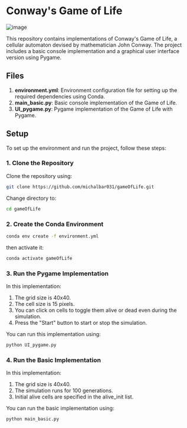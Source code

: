 # Conway's Game of Life
![image](https://github.com/michalbar031/gameOfLife/assets/81368958/7e6bba27-fc6d-4ee0-ac57-c0d6c1a8eef2)

This repository contains implementations of Conway's Game of Life, a cellular automaton devised by mathematician John Conway. The project includes a basic console implementation and a graphical user interface version using Pygame.

## Files

1. **environment.yml**: Environment configuration file for setting up the required dependencies using Conda.
2. **main_basic.py**: Basic console implementation of the Game of Life.
3. **UI_pygame.py**: Pygame implementation of the Game of Life with Pygame.

## Setup

To set up the environment and run the project, follow these steps:

### 1. Clone the Repository
Clone the repository using:
```sh
git clone https://github.com/michalbar031/gameOfLife.git
```
Change directory to:
```sh
cd gameOfLife
```
### 2. Create the Conda Environment
```sh
conda env create -f environment.yml
```
then activate it:
```sh
conda activate gameOfLife
```

### 3. Run the Pygame Implementation
In this implementation:
1. The grid size is 40x40.
2. The cell size is 15 pixels.
3. You can click on cells to toggle them alive or dead even during the simulation.
4. Press the "Start" button to start or stop the simulation.

You can run this implementation using:
```sh
python UI_pygame.py
```

### 4. Run the Basic Implementation
In this implementation:
1. The grid size is 40x40.
2. The simulation runs for 100 generations.
3. Initial alive cells are specified in the alive_init list.
   
You can run the basic implementation using:
```sh
python main_basic.py
```
